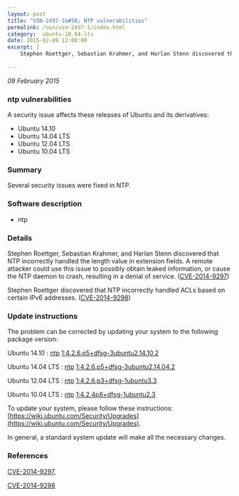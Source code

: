 ```yaml
---
layout: post
title: "USN-2497-1&#58; NTP vulnerabilities"
permalink: /usn/usn-2497-1/index.html
category:  ubuntu-10.04-lts
date: 2015-02-09 12:00:00
excerpt: |
    Stephen Roettger, Sebastian Krahmer, and Harlan Stenn discovered that NTP incorrectly handled the length value in extension fields. A remote attacker could use this issue to possibly obtain leaked information, or cause the NTP daemon to crash, resulting in a denial of service. ([CVE-2014-9297](http://people.ubuntu.com/~ubuntu-security/cve/CVE-2014-9297))
    
--- 
```

 
 

*09 February 2015*

### ntp vulnerabilities

A security issue affects these releases of Ubuntu and its derivatives:

* Ubuntu 14.10
* Ubuntu 14.04 LTS
* Ubuntu 12.04 LTS
* Ubuntu 10.04 LTS

### Summary

Several security issues were fixed in NTP. 

### Software description

* ntp 

### Details

Stephen Roettger, Sebastian Krahmer, and Harlan Stenn discovered that NTP incorrectly handled the length value in extension fields. A remote attacker could use this issue to possibly obtain leaked information, or cause the NTP daemon to crash, resulting in a denial of service. ([CVE-2014-9297](http://people.ubuntu.com/~ubuntu-security/cve/CVE-2014-9297))

Stephen Roettger discovered that NTP incorrectly handled ACLs based on certain IPv6 addresses. ([CVE-2014-9298](http://people.ubuntu.com/~ubuntu-security/cve/CVE-2014-9298)) 

### Update instructions

The problem can be corrected by updating your system to the following package version:

Ubuntu 14.10
 : [ntp](https://launchpad.net/ubuntu/+source/ntp) <span> [1:4.2.6.p5+dfsg-3ubuntu2.14.10.2](https://launchpad.net/ubuntu/+source/ntp/1:4.2.6.p5+dfsg-3ubuntu2.14.10.2) </span> 

Ubuntu 14.04 LTS
 : [ntp](https://launchpad.net/ubuntu/+source/ntp) <span> [1:4.2.6.p5+dfsg-3ubuntu2.14.04.2](https://launchpad.net/ubuntu/+source/ntp/1:4.2.6.p5+dfsg-3ubuntu2.14.04.2) </span> 

Ubuntu 12.04 LTS
 : [ntp](https://launchpad.net/ubuntu/+source/ntp) <span> [1:4.2.6.p3+dfsg-1ubuntu3.3](https://launchpad.net/ubuntu/+source/ntp/1:4.2.6.p3+dfsg-1ubuntu3.3) </span> 

Ubuntu 10.04 LTS
 : [ntp](https://launchpad.net/ubuntu/+source/ntp) <span> [1:4.2.4p8+dfsg-1ubuntu2.3](https://launchpad.net/ubuntu/+source/ntp/1:4.2.4p8+dfsg-1ubuntu2.3) </span> 

To update your system, please follow these instructions: [https://wiki.ubuntu.com/Security/Upgrades](https://wiki.ubuntu.com/Security/Upgrades).

In general, a standard system update will make all the necessary changes. 

### References

 
 [CVE-2014-9297](http://people.ubuntu.com/~ubuntu-security/cve/CVE-2014-9297), 

 [CVE-2014-9298](http://people.ubuntu.com/~ubuntu-security/cve/CVE-2014-9298)
 

